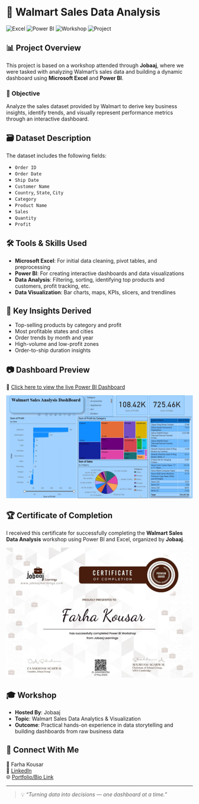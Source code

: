 # 🛒 Walmart Sales Data Analysis

![Excel](https://img.shields.io/badge/Tool-Excel-blue?logo=microsoft-excel)
![Power BI](https://img.shields.io/badge/Visualization-Power%20BI-yellow?logo=powerbi)
![Workshop](https://img.shields.io/badge/Workshop-Attended-brightgreen)
![Project](https://img.shields.io/badge/Project-Walmart%20Sales%20Dashboard-critical)

## 📊 Project Overview

This project is based on a workshop attended through **Jobaaj**, where we were tasked with analyzing Walmart’s sales data and building a dynamic dashboard using **Microsoft Excel** and **Power BI**.

### 🧾 Objective
Analyze the sales dataset provided by Walmart to derive key business insights, identify trends, and visually represent performance metrics through an interactive dashboard.



## 🗃️ Dataset Description

The dataset includes the following fields:

- `Order ID`
- `Order Date`
- `Ship Date`
- `Customer Name`
- `Country`, `State`, `City`
- `Category`
- `Product Name`
- `Sales`
- `Quantity`
- `Profit`



## 🛠️ Tools & Skills Used

- **Microsoft Excel**: For initial data cleaning, pivot tables, and preprocessing
- **Power BI**: For creating interactive dashboards and data visualizations
- **Data Analysis**: Filtering, sorting, identifying top products and customers, profit tracking, etc.
- **Data Visualization**: Bar charts, maps, KPIs, slicers, and trendlines



## 📌 Key Insights Derived

- Top-selling products by category and profit
- Most profitable states and cities
- Order trends by month and year
- High-volume and low-profit zones
- Order-to-ship duration insights



## 📷 Dashboard Preview

🔗 [Click here to view the live Power BI Dashboard](https://app.powerbi.com/reportEmbed?reportId=d4f9e1b5-410b-4c0e-9fa8-cac58592f3d7&autoAuth=true&ctid=84c31ca0-ac3b-4eae-ad11-519d80233e6f&actionBarEnabled=true&reportCopilotInEmbed=true)

![Dashboard Preview](https://github.com/FarhaKousar1601/Walmart-Sales-Data-Analysis/raw/main/dashboard%20walmart.jpg)



## 🏆 Certificate of Completion

I received this certificate for successfully completing the **Walmart Sales Data Analysis** workshop using Power BI and Excel, organized by **Jobaaj**.

![Certificate Preview](https://github.com/FarhaKousar1601/Walmart-Sales-Data-Analysis/raw/main/jobaaj%20powerbi%20certificate.jpg)



## 🎓 Workshop

- **Hosted By**: Jobaaj
- **Topic**: Walmart Sales Data Analytics & Visualization
- **Outcome**: Practical hands-on experience in data storytelling and building dashboards from raw business data



## 🔗 Connect With Me

📍 Farha Kousar  
🔗 [LinkedIn](https://www.linkedin.com/in/farhakousar16)  
🌐 [Portfolio/Bio Link](https://farhakousar1601.bio.link)

---

> 💡 *“Turning data into decisions — one dashboard at a time.”*
